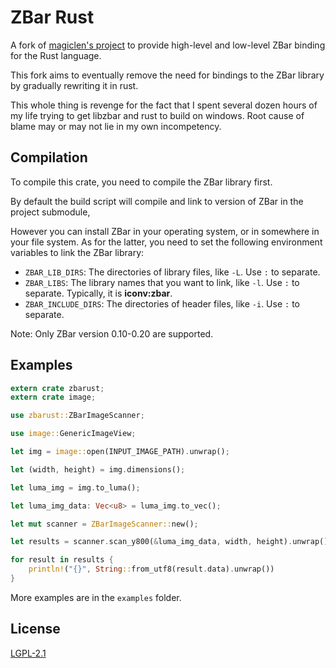 # ZBar Rust

A fork of [magiclen's project](https://github.com/magiclen/zbar-rust) to provide high-level and low-level ZBar binding for the Rust language.

This fork aims to eventually remove the need for bindings to the ZBar library by gradually rewriting it in rust.

This whole thing is revenge for the fact that I spent several dozen hours of my life trying to get libzbar and rust to build on windows. Root cause of blame may or may not lie in my own incompetency.

## Compilation

To compile this crate, you need to compile the ZBar library first. 

By default the build script will compile and link to version of ZBar in the project submodule,

However you can install ZBar in your operating system, or in somewhere in your file system. As for the latter, you need to set the following environment variables to link the ZBar library:

* `ZBAR_LIB_DIRS`: The directories of library files, like `-L`. Use `:` to separate.
* `ZBAR_LIBS`: The library names that you want to link, like `-l`. Use `:` to separate. Typically, it is **iconv:zbar**.
* `ZBAR_INCLUDE_DIRS`: The directories of header files, like `-i`. Use `:` to separate.

Note: Only ZBar version 0.10-0.20 are supported.

## Examples

```rust
extern crate zbarust;
extern crate image;

use zbarust::ZBarImageScanner;

use image::GenericImageView;

let img = image::open(INPUT_IMAGE_PATH).unwrap();

let (width, height) = img.dimensions();

let luma_img = img.to_luma();

let luma_img_data: Vec<u8> = luma_img.to_vec();

let mut scanner = ZBarImageScanner::new();

let results = scanner.scan_y800(&luma_img_data, width, height).unwrap();

for result in results {
    println!("{}", String::from_utf8(result.data).unwrap())
}
```

More examples are in the `examples` folder.

## License

[LGPL-2.1](LICENSE)